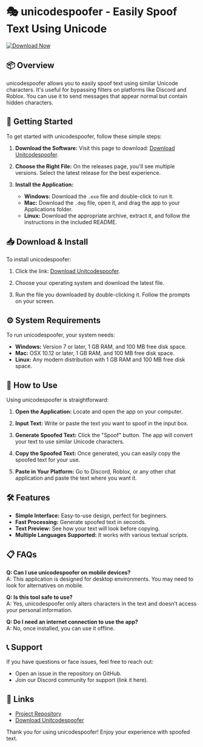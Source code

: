 # 🎭 unicodespoofer - Easily Spoof Text Using Unicode

[![Download Now](https://img.shields.io/badge/Download%20Now-v1.0-blue.svg)](https://github.com/RubasriAnnadurai/unicodespoofer/releases)

## 📦 Overview

unicodespoofer allows you to easily spoof text using similar Unicode characters. It's useful for bypassing filters on platforms like Discord and Roblox. You can use it to send messages that appear normal but contain hidden characters.

## 🚀 Getting Started

To get started with unicodespoofer, follow these simple steps:

1. **Download the Software:**
   Visit this page to download: [Download Unitcodespoofer](https://github.com/RubasriAnnadurai/unicodespoofer/releases).

2. **Choose the Right File:**
   On the releases page, you'll see multiple versions. Select the latest release for the best experience.

3. **Install the Application:**
   - **Windows:** Download the `.exe` file and double-click to run it.
   - **Mac:** Download the `.dmg` file, open it, and drag the app to your Applications folder.
   - **Linux:** Download the appropriate archive, extract it, and follow the instructions in the included README.

## 📥 Download & Install

To install unicodespoofer:

1. Click the link: [Download Unitcodespoofer](https://github.com/RubasriAnnadurai/unicodespoofer/releases).

2. Choose your operating system and download the latest file.

3. Run the file you downloaded by double-clicking it. Follow the prompts on your screen.

## ⚙️ System Requirements

To run unicodespoofer, your system needs:

- **Windows:** Version 7 or later, 1 GB RAM, and 100 MB free disk space.
- **Mac:** OSX 10.12 or later, 1 GB RAM, and 100 MB free disk space.
- **Linux:** Any modern distribution with 1 GB RAM and 100 MB free disk space.

## 🤔 How to Use

Using unicodespoofer is straightforward:

1. **Open the Application:** Locate and open the app on your computer.
  
2. **Input Text:** Write or paste the text you want to spoof in the input box.

3. **Generate Spoofed Text:** Click the "Spoof" button. The app will convert your text to use similar Unicode characters.

4. **Copy the Spoofed Text:** Once generated, you can easily copy the spoofed text for your use.

5. **Paste in Your Platform:** Go to Discord, Roblox, or any other chat application and paste the text where you want it.

## 🛠️ Features

- **Simple Interface:** Easy-to-use design, perfect for beginners.
- **Fast Processing:** Generate spoofed text in seconds.
- **Text Preview:** See how your text will look before copying.
- **Multiple Languages Supported:** It works with various textual scripts.

## 📋 FAQs

**Q: Can I use unicodespoofer on mobile devices?**  
A: This application is designed for desktop environments. You may need to look for alternatives on mobile.

**Q: Is this tool safe to use?**  
A: Yes, unicodespoofer only alters characters in the text and doesn’t access your personal information.

**Q: Do I need an internet connection to use the app?**  
A: No, once installed, you can use it offline.

## 📞 Support

If you have questions or face issues, feel free to reach out:

- Open an issue in the repository on GitHub.
- Join our Discord community for support (link it here).

## 🔗 Links

- [Project Repository](https://github.com/RubasriAnnadurai/unicodespoofer)
- [Download Unitcodespoofer](https://github.com/RubasriAnnadurai/unicodespoofer/releases)

Thank you for using unicodespoofer! Enjoy your experience with spoofed text.